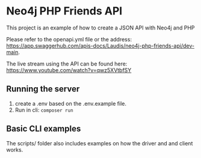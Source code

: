 # Neo4j PHP Friends API

This project is an example of how to create a JSON API with Neo4j and PHP

Please refer to the openapi.yml file or the address:  https://app.swaggerhub.com/apis-docs/Laudis/neo4j-php-friends-api/dev-main.

The live stream using the API can be found here: https://www.youtube.com/watch?v=qwz5XVtbfSY


## Running the server

1. create a .env based on the .env.example file.
2. Run in cli: `composer run`


## Basic CLI examples

The scripts/ folder also includes examples on how the driver and and client works.

